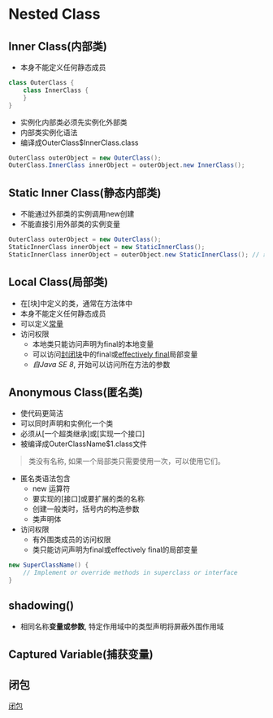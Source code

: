 # Nested Class

## Inner Class(内部类)

- 本身不能定义任何静态成员

```java
class OuterClass {
    class InnerClass {
    }
}
```

- 实例化内部类必须先实例化外部类
- 内部类实例化语法
- 编译成OuterClass$InnerClass.class

```java
OuterClass outerObject = new OuterClass();
OuterClass.InnerClass innerObject = outerObject.new InnerClass();
```

## Static Inner Class(静态内部类)

- 不能通过外部类的实例调用new创建
- 不能直接引用外部类的实例变量

```java
OuterClass outerObject = new OuterClass();
StaticInnerClass innerObject = new StaticInnerClass();
StaticInnerClass innerObject = outerObject.new StaticInnerClass(); // 编译错误
```

## Local Class(局部类)

- 在[块]中定义的类，通常在方法体中
- 本身不能定义任何静态成员
- 可以定义[常量](Java_Constant.md)
- 访问权限
  - 本地类只能访问声明为final的本地变量
  - 可以访问[封闭块]()中的final或[effectively final](Java_Keyword_Final.md)局部变量
  - *自Java SE 8*, 开始可以访问所在方法的参数

## Anonymous Class(匿名类)

- 使代码更简洁
- 可以同时声明和实例化一个类
- 必须从[一个超类继承]或[实现一个接口]
- 被编译成OuterClassName$1.class文件

> 类没有名称, 如果一个局部类只需要使用一次，可以使用它们。

- 匿名类语法包含
  - new 运算符
  - 要实现的[接口]或要扩展的类的名称
  - 创建一般类时，括号内的构造参数
  - 类声明体
- 访问权限
  - 有外围类成员的访问权限
  - 类只能访问声明为final或effectively final的局部变量

```java
new SuperClassName() {
    // Implement or override methods in superclass or interface
}
```

## shadowing()

- 相同名称**变量或参数**, 特定作用域中的类型声明将屏蔽外围作用域

## Captured Variable(捕获变量)

## 闭包

[闭包](Java_Closure.md)